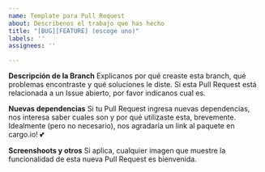 ```yaml
---
name: Template para Pull Request
about: Describenos el trabajo que has hecho
title: "[BUG][FEATURE] (escoge uno)"
labels: ''
assignees: ''

---
```


**Descripción de la Branch**
Explicanos por qué creaste esta branch, qué problemas encontraste y qué soluciones le diste. Si esta Pull Request está relacionada a un Issue abierto, por favor indícanos cual es.

**Nuevas dependencias**
Si tu Pull Request ingresa nuevas dependencias, nos interesa saber cuales son y por qué utilizaste esta, brevemente. Idealmente (pero no necesario), nos agradaría un link al paquete en cargo.io! 💕

**Screenshoots y otros**
Si aplica, cualquier imagen que muestre la funcionalidad de esta nueva Pull Request es bienvenida.
